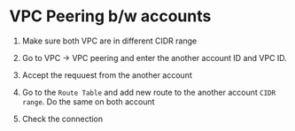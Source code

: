 # VPC Peering b/w accounts

1. Make sure both VPC are in different CIDR range

2. Go to VPC -> VPC peering and enter the another account ID and VPC ID.

3. Accept the requuest from the another account

4. Go to the `Route Table` and add new route to the another account `CIDR range`. Do the same on both account

5. Check the connection
